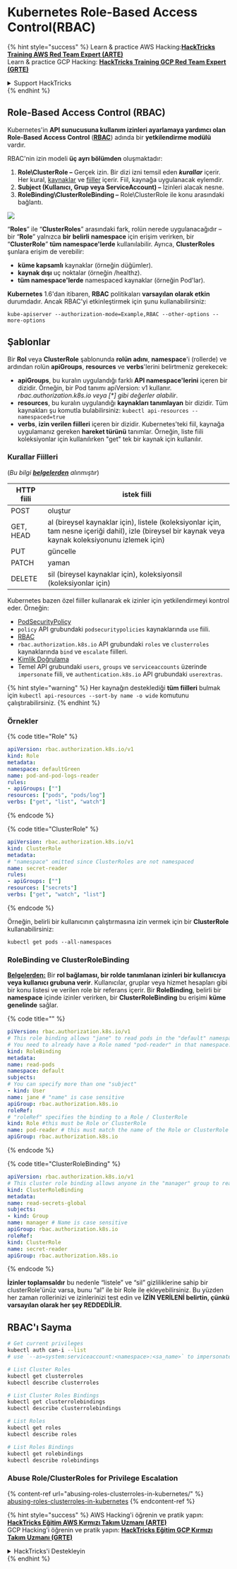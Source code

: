 # Kubernetes Role-Based Access Control(RBAC)

{% hint style="success" %}
Learn & practice AWS Hacking:<img src="../../.gitbook/assets/image (1) (1) (1).png" alt="" data-size="line">[**HackTricks Training AWS Red Team Expert (ARTE)**](https://training.hacktricks.xyz/courses/arte)<img src="../../.gitbook/assets/image (1) (1) (1).png" alt="" data-size="line">\
Learn & practice GCP Hacking: <img src="../../.gitbook/assets/image (2).png" alt="" data-size="line">[**HackTricks Training GCP Red Team Expert (GRTE)**<img src="../../.gitbook/assets/image (2).png" alt="" data-size="line">](https://training.hacktricks.xyz/courses/grte)

<details>

<summary>Support HackTricks</summary>

* Check the [**subscription plans**](https://github.com/sponsors/carlospolop)!
* **Join the** 💬 [**Discord group**](https://discord.gg/hRep4RUj7f) or the [**telegram group**](https://t.me/peass) or **follow** us on **Twitter** 🐦 [**@hacktricks\_live**](https://twitter.com/hacktricks_live)**.**
* **Share hacking tricks by submitting PRs to the** [**HackTricks**](https://github.com/carlospolop/hacktricks) and [**HackTricks Cloud**](https://github.com/carlospolop/hacktricks-cloud) github repos.

</details>
{% endhint %}

## Role-Based Access Control (RBAC)

Kubernetes'in **API sunucusuna kullanım izinleri ayarlamaya yardımcı olan Role-Based Access Control** ([**RBAC**](https://kubernetes.io/docs/reference/access-authn-authz/rbac/)) adında bir **yetkilendirme modülü** vardır.

RBAC'nin izin modeli **üç ayrı bölümden** oluşmaktadır:

1. **Role\ClusterRole ­–** Gerçek izin. Bir dizi izni temsil eden _**kurallar**_ içerir. Her kural, [kaynaklar](https://kubernetes.io/docs/reference/kubectl/overview/#resource-types) ve [fiiller](https://kubernetes.io/docs/reference/access-authn-authz/authorization/#determine-the-request-verb) içerir. Fiil, kaynağa uygulanacak eylemdir.
2. **Subject (Kullanıcı, Grup veya ServiceAccount) –** İzinleri alacak nesne.
3. **RoleBinding\ClusterRoleBinding –** Role\ClusterRole ile konu arasındaki bağlantı.

![](https://www.cyberark.com/wp-content/uploads/2018/12/rolebiding_serviceaccount_and_role-1024x551.png)

“**Roles**” ile “**ClusterRoles**” arasındaki fark, rolün nerede uygulanacağıdır – bir “**Role**” yalnızca **bir** **belirli** **namespace** için erişim verirken, bir “**ClusterRole**” **tüm namespace'lerde** kullanılabilir. Ayrıca, **ClusterRoles** şunlara erişim de verebilir:

* **küme kapsamlı** kaynaklar (örneğin düğümler).
* **kaynak dışı** uç noktalar (örneğin /healthz).
* **tüm namespace'lerde** namespaced kaynaklar (örneğin Pod'lar).

**Kubernetes** 1.6'dan itibaren, **RBAC** politikaları **varsayılan olarak etkin** durumdadır. Ancak RBAC'yi etkinleştirmek için şunu kullanabilirsiniz:
```
kube-apiserver --authorization-mode=Example,RBAC --other-options --more-options
```
## Şablonlar

Bir **Rol** veya **ClusterRole** şablonunda **rolün adını**, **namespace**'i (rollerde) ve ardından rolün **apiGroups**, **resources** ve **verbs**'lerini belirtmeniz gerekecek:

* **apiGroups**, bu kuralın uygulandığı farklı **API namespace'lerini** içeren bir dizidir. Örneğin, bir Pod tanımı apiVersion: v1 kullanır. _rbac.authorization.k8s.io veya \[\*] gibi değerler alabilir_.
* **resources**, bu kuralın uygulandığı **kaynakları tanımlayan** bir dizidir. Tüm kaynakları şu komutla bulabilirsiniz: `kubectl api-resources --namespaced=true`
* **verbs**, **izin verilen fiilleri** içeren bir dizidir. Kubernetes'teki fiil, kaynağa uygulamanız gereken **hareket türünü** tanımlar. Örneğin, liste fiili koleksiyonlar için kullanılırken "get" tek bir kaynak için kullanılır.

### Kurallar Fiilleri

(_Bu bilgi_ [_**belgelerden**_](https://kubernetes.io/docs/reference/access-authn-authz/authorization/#determine-the-request-verb) _alınmıştır_)

| HTTP fiili | istek fiili                                                                                                                                                  |
| ---------- | ----------------------------------------------------------------------------------------------------------------------------------------------------------- |
| POST       | oluştur                                                                                              |
| GET, HEAD  | al (bireysel kaynaklar için), listele (koleksiyonlar için, tam nesne içeriği dahil), izle (bireysel bir kaynak veya kaynak koleksiyonunu izlemek için) |
| PUT        | güncelle                                                                                             |
| PATCH      | yaman                                                                                               |
| DELETE     | sil (bireysel kaynaklar için), koleksiyonsil (koleksiyonlar için)                                                                                       |

Kubernetes bazen özel fiiller kullanarak ek izinler için yetkilendirmeyi kontrol eder. Örneğin:

* [PodSecurityPolicy](https://kubernetes.io/docs/concepts/policy/pod-security-policy/)
* `policy` API grubundaki `podsecuritypolicies` kaynaklarında `use` fiili.
* [RBAC](https://kubernetes.io/docs/reference/access-authn-authz/rbac/#privilege-escalation-prevention-and-bootstrapping)
* `rbac.authorization.k8s.io` API grubundaki `roles` ve `clusterroles` kaynaklarında `bind` ve `escalate` fiilleri.
* [Kimlik Doğrulama](https://kubernetes.io/docs/reference/access-authn-authz/authentication/)
* Temel API grubundaki `users`, `groups` ve `serviceaccounts` üzerinde `impersonate` fiili, ve `authentication.k8s.io` API grubundaki `userextras`.

{% hint style="warning" %}
Her kaynağın desteklediği **tüm fiilleri** bulmak için `kubectl api-resources --sort-by name -o wide` komutunu çalıştırabilirsiniz.
{% endhint %}

### Örnekler

{% code title="Role" %}
```yaml
apiVersion: rbac.authorization.k8s.io/v1
kind: Role
metadata:
namespace: defaultGreen
name: pod-and-pod-logs-reader
rules:
- apiGroups: [""]
resources: ["pods", "pods/log"]
verbs: ["get", "list", "watch"]
```
{% endcode %}

{% code title="ClusterRole" %}
```yaml
apiVersion: rbac.authorization.k8s.io/v1
kind: ClusterRole
metadata:
# "namespace" omitted since ClusterRoles are not namespaced
name: secret-reader
rules:
- apiGroups: [""]
resources: ["secrets"]
verbs: ["get", "watch", "list"]
```
{% endcode %}

Örneğin, belirli bir kullanıcının çalıştırmasına izin vermek için bir **ClusterRole** kullanabilirsiniz:
```
kubectl get pods --all-namespaces
```
### **RoleBinding ve ClusterRoleBinding**

[**Belgelerden:**](https://kubernetes.io/docs/reference/access-authn-authz/rbac/#rolebinding-and-clusterrolebinding) Bir **rol bağlaması, bir rolde tanımlanan izinleri bir kullanıcıya veya kullanıcı grubuna verir**. Kullanıcılar, gruplar veya hizmet hesapları gibi bir konu listesi ve verilen role bir referans içerir. Bir **RoleBinding**, belirli bir **namespace** içinde izinler verirken, bir **ClusterRoleBinding** bu erişimi **küme genelinde** sağlar.

{% code title="" %}
```yaml
piVersion: rbac.authorization.k8s.io/v1
# This role binding allows "jane" to read pods in the "default" namespace.
# You need to already have a Role named "pod-reader" in that namespace.
kind: RoleBinding
metadata:
name: read-pods
namespace: default
subjects:
# You can specify more than one "subject"
- kind: User
name: jane # "name" is case sensitive
apiGroup: rbac.authorization.k8s.io
roleRef:
# "roleRef" specifies the binding to a Role / ClusterRole
kind: Role #this must be Role or ClusterRole
name: pod-reader # this must match the name of the Role or ClusterRole you wish to bind to
apiGroup: rbac.authorization.k8s.io
```
{% endcode %}

{% code title="ClusterRoleBinding" %}
```yaml
apiVersion: rbac.authorization.k8s.io/v1
# This cluster role binding allows anyone in the "manager" group to read secrets in any namespace.
kind: ClusterRoleBinding
metadata:
name: read-secrets-global
subjects:
- kind: Group
name: manager # Name is case sensitive
apiGroup: rbac.authorization.k8s.io
roleRef:
kind: ClusterRole
name: secret-reader
apiGroup: rbac.authorization.k8s.io
```
{% endcode %}

**İzinler toplamsaldır** bu nedenle “listele” ve “sil” gizliliklerine sahip bir clusterRole'ünüz varsa, bunu “al” ile bir Role ile ekleyebilirsiniz. Bu yüzden her zaman rollerinizi ve izinlerinizi test edin ve **İZİN VERİLENİ belirtin, çünkü varsayılan olarak her şey REDDEDİLİR.**

## **RBAC'ı Sayma**
```bash
# Get current privileges
kubectl auth can-i --list
# use `--as=system:serviceaccount:<namespace>:<sa_name>` to impersonate a service account

# List Cluster Roles
kubectl get clusterroles
kubectl describe clusterroles

# List Cluster Roles Bindings
kubectl get clusterrolebindings
kubectl describe clusterrolebindings

# List Roles
kubectl get roles
kubectl describe roles

# List Roles Bindings
kubectl get rolebindings
kubectl describe rolebindings
```
### Abuse Role/ClusterRoles for Privilege Escalation

{% content-ref url="abusing-roles-clusterroles-in-kubernetes/" %}
[abusing-roles-clusterroles-in-kubernetes](abusing-roles-clusterroles-in-kubernetes/)
{% endcontent-ref %}

{% hint style="success" %}
AWS Hacking'i öğrenin ve pratik yapın:<img src="../../.gitbook/assets/image (1) (1) (1).png" alt="" data-size="line">[**HackTricks Eğitim AWS Kırmızı Takım Uzmanı (ARTE)**](https://training.hacktricks.xyz/courses/arte)<img src="../../.gitbook/assets/image (1) (1) (1).png" alt="" data-size="line">\
GCP Hacking'i öğrenin ve pratik yapın: <img src="../../.gitbook/assets/image (2).png" alt="" data-size="line">[**HackTricks Eğitim GCP Kırmızı Takım Uzmanı (GRTE)**<img src="../../.gitbook/assets/image (2).png" alt="" data-size="line">](https://training.hacktricks.xyz/courses/grte)

<details>

<summary>HackTricks'i Destekleyin</summary>

* [**abonelik planlarını**](https://github.com/sponsors/carlospolop) kontrol edin!
* **💬 [**Discord grubuna**](https://discord.gg/hRep4RUj7f) veya [**telegram grubuna**](https://t.me/peass) katılın ya da **Twitter'da** 🐦 [**@hacktricks\_live**](https://twitter.com/hacktricks_live)**'i takip edin.**
* **Hacking ipuçlarını paylaşmak için** [**HackTricks**](https://github.com/carlospolop/hacktricks) ve [**HackTricks Cloud**](https://github.com/carlospolop/hacktricks-cloud) github reposuna PR gönderin.

</details>
{% endhint %}
